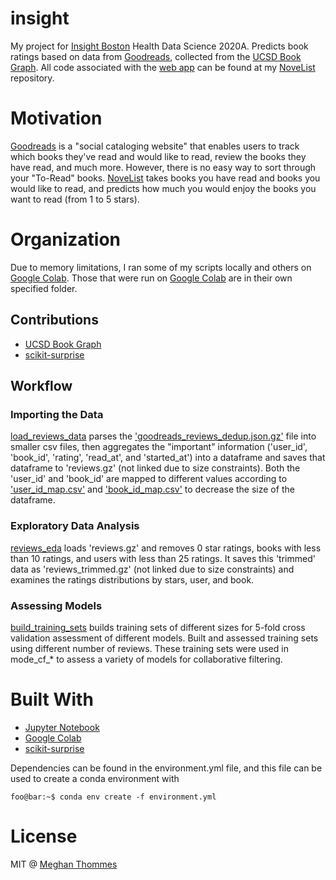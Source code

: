 # insight
My project for [Insight Boston](https://www.insighthealthdata.com/) Health Data Science 2020A. Predicts book ratings based on data from [Goodreads](https://www.goodreads.com/), collected from the [UCSD Book Graph](https://sites.google.com/eng.ucsd.edu/ucsdbookgraph/home?authuser=0). All code associated with the [web app](https://insight-novelist.herokuapp.com/) can be found at my [NoveList](https://github.com/megthommes/noveList) repository.

# Motivation
[Goodreads](https://www.goodreads.com/) is a "social cataloging website" that enables users to track which books they've read and would like to read, review the books they have read, and much more. However, there is no easy way to sort through your "To-Read" books. [NoveList](https://insight-novelist.herokuapp.com/) takes books you have read and books you would like to read, and predicts how much you would enjoy the books you want to read (from 1 to 5 stars).

# Organization
Due to memory limitations, I ran some of my scripts locally and others on [Google Colab](https://colab.research.google.com). Those that were run on [Google Colab](https://colab.research.google.com) are in their own specified folder.

## Contributions
- [UCSD Book Graph](https://sites.google.com/eng.ucsd.edu/ucsdbookgraph/home?authuser=0)
- [scikit-surprise](https://surprise.readthedocs.io/en/stable/)

## Workflow
### Importing the Data
[load_reviews_data](https://github.com/megthommes/insight/blob/master/scripts/load_reviews_data.ipynb) parses the ['goodreads_reviews_dedup.json.gz'](https://sites.google.com/eng.ucsd.edu/ucsdbookgraph/reviews?authuser=0) file into smaller csv files, then aggregates the "important" information ('user_id', 'book_id', 'rating', 'read_at', and 'started_at') into a dataframe and saves that dataframe to 'reviews.gz' (not linked due to size constraints). Both the 'user_id' and 'book_id' are mapped to different values according to ['user_id_map.csv'](https://github.com/megthommes/insight/blob/master/data/user_id_map.csv) and ['book_id_map.csv'](https://github.com/megthommes/insight/blob/master/data/book_id_map.csv) to decrease the size of the dataframe.

### Exploratory Data Analysis
[reviews_eda](https://github.com/megthommes/insight/blob/master/scripts/colab/reviews_eda.ipynb) loads 'reviews.gz' and removes 0 star ratings, books with less than 10 ratings, and users with less than 25 ratings. It saves this 'trimmed' data as 'reviews_trimmed.gz' (not linked due to size constraints) and examines the ratings distributions by stars, user, and book.

### Assessing Models
[build_training_sets](https://github.com/megthommes/insight/blob/master/scripts/colab/build_training_sets.ipynb) builds training sets of different sizes for 5-fold cross validation assessment of different models. Built and assessed training sets using different number of reviews. These training sets were used in mode_cf_* to assess a variety of models for collaborative filtering.

# Built With
- [Jupyter Notebook](https://jupyter.org)
- [Google Colab](https://colab.research.google.com)
- [scikit-surprise](https://surprise.readthedocs.io/en/stable/)

Dependencies can be found in the environment.yml file, and this file can be used to create a conda environment with
```console
foo@bar:~$ conda env create -f environment.yml
```

# License
MIT @ [Meghan Thommes](https://meghanthommes.com/)
